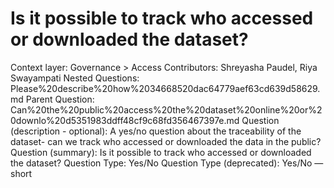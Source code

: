 # Is it possible to track who accessed or downloaded the dataset?

Context layer: Governance > Access
Contributors: Shreyasha Paudel, Riya Swayampati
Nested Questions: Please%20describe%20how%2034668520dac64779aef63cd639d58629.md
Parent Question: Can%20the%20public%20access%20the%20dataset%20online%20or%20downlo%20d5351983ddff48cf9c68fd356467397e.md
Question (description - optional): A yes/no question about the traceability of the dataset- can we track who accessed or downloaded the data in the public?
Question (summary): Is it possible to track who accessed or downloaded the dataset? 
Question Type: Yes/No
Question Type (deprecated): Yes/No — short